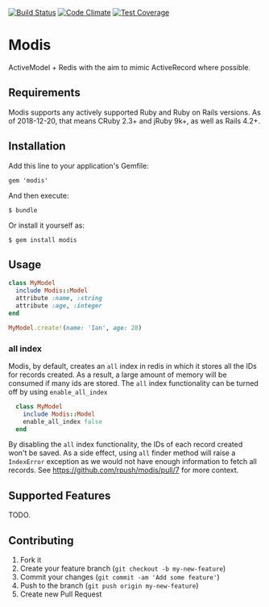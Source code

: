 [![Build Status](https://travis-ci.org/rpush/modis.svg?branch=master)](https://travis-ci.org/rpush/modis)
[![Code Climate](https://codeclimate.com/github/ileitch/modis/badges/gpa.svg)](https://codeclimate.com/github/ileitch/modis)
[![Test Coverage](https://codeclimate.com/github/ileitch/modis/badges/coverage.svg)](https://codeclimate.com/github/ileitch/modis)

# Modis

ActiveModel + Redis with the aim to mimic ActiveRecord where possible.

## Requirements

Modis supports any actively supported Ruby and Ruby on Rails versions. As of 2018-12-20, that means CRuby 2.3+ and jRuby 9k+, as well as Rails 4.2+.

## Installation

Add this line to your application's Gemfile:

    gem 'modis'

And then execute:

    $ bundle

Or install it yourself as:

    $ gem install modis

## Usage

```ruby
class MyModel
  include Modis::Model
  attribute :name, :string
  attribute :age, :integer
end

MyModel.create!(name: 'Ian', age: 28)
```

### all index

Modis, by default, creates an `all` index in redis in which it stores all the IDs for records created. As a result, a large amount of memory will be consumed if many ids are stored. The `all` index functionality can be turned off by using `enable_all_index`

```ruby
  class MyModel
    include Modis::Model
    enable_all_index false
  end
```

By disabling the `all` index functionality, the IDs of each record created won't be saved. As a side effect, using `all` finder method will raise a `IndexError` exception as we would not have enough information to fetch all records. See https://github.com/rpush/modis/pull/7 for more context.

## Supported Features

TODO.

## Contributing

1. Fork it
2. Create your feature branch (`git checkout -b my-new-feature`)
3. Commit your changes (`git commit -am 'Add some feature'`)
4. Push to the branch (`git push origin my-new-feature`)
5. Create new Pull Request
